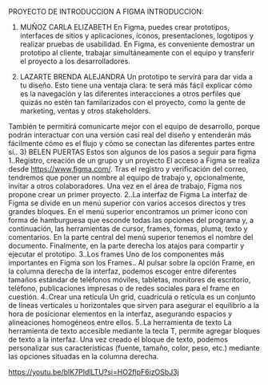 PROYECTO DE INTRODUCCION A FIGMA
INTRODUCCION: 
1) MUÑOZ CARLA ELIZABETH
En Figma, puedes crear prototipos, interfaces de sitios y aplicaciones, íconos, presentaciones, logotipos y realizar pruebas de usabilidad. En Figma, es conveniente demostrar un prototipo al cliente, trabajar simultáneamente con el equipo y transferir el proyecto a los desarrolladores.

2) LAZARTE BRENDA ALEJANDRA
Un prototipo te servirá para dar vida a tu diseño. Esto tiene una ventaja clara: te será más fácil explicar cómo es la navegación y las diferentes interacciones a otros perfiles que quizás no estén tan familarizados con el proyecto, como la gente de marketing, ventas y otros stakeholders.

También te permitirá comunicarte mejor con el equipo de desarrollo, porque podrán interactuar con una versión casi real del diseño y entenderán más fácilmente cómo es el flujo y cómo se conectan las diferentes partes entre sí.. 
3) BELEN PUERTAS
Estos son algunos de los pasos a seguir para figma
1..Registro, creación de un grupo y un proyecto
El acceso a Figma se realiza desde https://www.figma.com/. Tras el registro y
verificación del correo, tendremos que poner un nombre al equipo de trabajo y,
opcionalmente, invitar a otros colaboradores.
Una vez en el área de trabajo, Figma nos propone crear un primer proyecto.
2..La interfaz de Figma
La interfaz de Figma se divide en un menú superior con varios accesos directos y tres
grandes bloques. En el menú superior encontramos un primer icono con forma de
hamburguesa que esconde todas las opciones del programa y, a continuación, las
herramientas de cursor, frames, formas, pluma, texto y comentarios. En la parte central
del menú superior tenemos el nombre del documento. Finalmente, en la parte derecha
los atajos para compartir y ejecutar el prototipo.
3..Los frames
Uno de los componentes más importantes en Figma son los Frames.. Al pulsar sobre la
opción Frame, en la columna derecha de la interfaz, podemos escoger entre diferentes
tamaños estándar de teléfonos móviles, tabletas, monitores de escritorio, teléfono,
publicaciones impresas o de redes sociales para el frame en cuestión.
4..Crear una retícula
Un grid, cuadrícula o retícula es un conjunto de líneas verticales u horizontales que
sirven para asegurar el equilibrio a la hora de posicionar elementos en la interfaz,
asegurando espacios y alineaciones homogéneos entre ellos.
5..La herramienta de texto
La herramienta de texto accesible mediante la tecla T, permite agregar
bloques de texto a la interfaz. Una vez creado el bloque de texto, podemos personalizar
sus características (fuente, tamaño, color, peso, etc.) mediante las opciones situadas
en la columna derecha.

https://youtu.be/bIK7PIdlLTU?si=HO2flpF6izOSbJ3j

